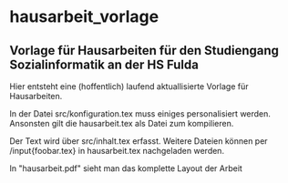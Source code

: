 # hausarbeit_vorlage
## Vorlage für Hausarbeiten für den Studiengang Sozialinformatik an der HS Fulda

Hier entsteht eine (hoffentlich) laufend aktuallisierte Vorlage für Hausarbeiten.

In der Datei src/konfiguration.tex muss einiges personalisiert werden. Ansonsten gilt die hausarbeit.tex als Datei zum kompilieren.

Der Text wird über src/inhalt.tex erfasst. Weitere Dateien können per /input{foobar.tex} in hausarbeit.tex nachgeladen werden.

In "hausarbeit.pdf" sieht man das komplette Layout der Arbeit
